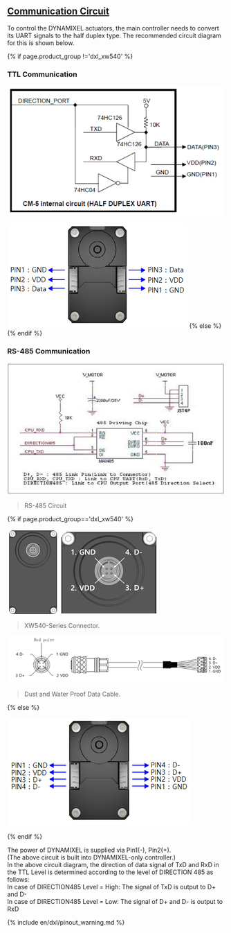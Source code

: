## [Communication Circuit](#communication-circuit)
To control the DYNAMIXEL actuators, the main controller needs to convert its UART signals to the half duplex type. The recommended circuit diagram for this is shown below.

{% if page.product_group !='dxl_xw540' %}
### TTL Communication
![](/assets/images/dxl/ttl_circuit.png)

![](/assets/images/dxl/x/x_series_ttl_pin.png)
{% else %}{% endif %}

### RS-485 Communication
![](/assets/images/dxl/x/x_series_485_circuit.jpg)  
> RS-485 Circuit 

{% if page.product_group=='dxl_xw540' %}  

![](/assets/images/dxl/x/xw/xw_series_485_pin.png)  
> XW540-Series Connector.

![](/assets/images/dxl/x/xw/xw_series_485_pin_connector.png)
> Dust and Water Proof Data Cable.

{% else %}

![](/assets/images/dxl/x/x_series_485_pin.png)

{% endif %}

The power of DYNAMIXEL is supplied via Pin1(-), Pin2(+).  
(The above circuit is built into DYNAMIXEL-only controller.)  
In the above circuit diagram, the direction of data signal of TxD and RxD in the TTL Level is determined according to the level of DIRECTION 485 as follows:  
In case of DIRECTION485 Level = High: The signal of TxD is output to D+ and D-  
In case of DIRECTION485 Level = Low: The signal of D+ and D- is output to RxD  

{% include en/dxl/pinout_warning.md %}
